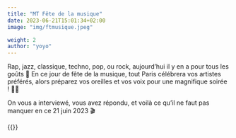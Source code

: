 ```yaml
---
title: "MT Fête de la musique"
date: 2023-06-21T15:01:34+02:00
image: "img/ftmusique.jpeg"

weight: 2
author: "yoyo"
---
```


Rap, jazz, classique, techno, pop, ou rock, aujourd’hui il y en a pour tous les goûts 🎸
En ce jour de fête de la musique, tout Paris célébrera vos artistes préférés, alors préparez vos oreilles et vos voix pour une magnifique soirée ! 💃🏻

On vous a interviewé, vous avez répondu, et voilà ce qu’il ne faut pas manquer en ce 21 juin 2023 🎬

{{<youtube pGhiBcvb4kw >}}